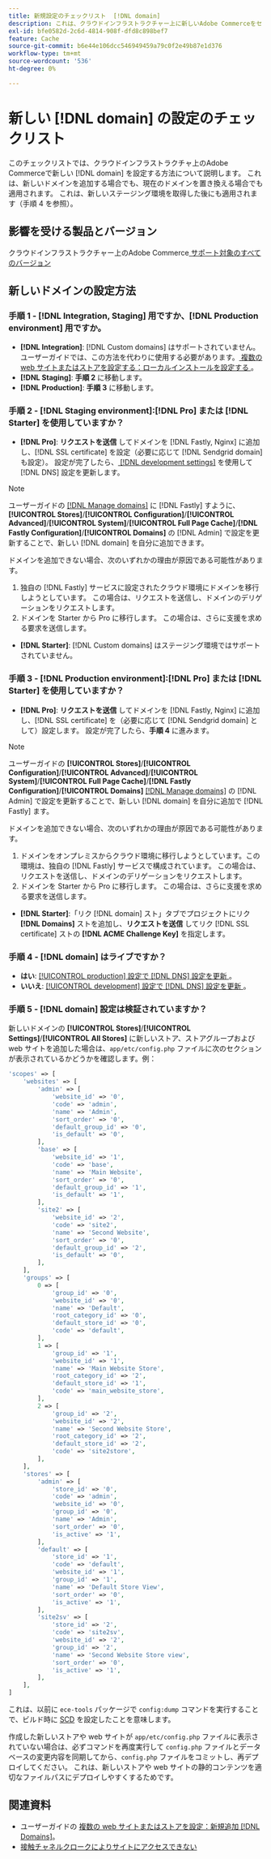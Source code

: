 ```yaml
---
title: 新規設定のチェックリスト  [!DNL domain]
description: これは、クラウドインフラストラクチャー上に新しいAdobe Commerceをセットアップする方法を  [!DNL domain]  すチェックリストです。
exl-id: bfe0582d-2c6d-4814-908f-dfd8c898bef7
feature: Cache
source-git-commit: b6e44e106dcc546949459a79c0f2e49b87e1d376
workflow-type: tm+mt
source-wordcount: '536'
ht-degree: 0%

---
```


# 新しい [!DNL domain] の設定のチェックリスト

このチェックリストでは、クラウドインフラストラクチャ上のAdobe Commerceで新しい [!DNL domain] を設定する方法について説明します。 これは、新しいドメインを追加する場合でも、現在のドメインを置き換える場合でも適用されます。 これは、新しいステージング環境を取得した後にも適用されます（手順 4 を参照）。

## 影響を受ける製品とバージョン

クラウドインフラストラクチャー上のAdobe Commerce[ サポート対象のすべてのバージョン ](https://www.adobe.com/content/dam/cc/en/legal/terms/enterprise/pdfs/Adobe-Commerce-Software-Lifecycle-Policy.pdf)

## 新しいドメインの設定方法

### 手順 1 - [!DNL Integration, Staging] 用ですか、[!DNL Production environment] 用ですか。

* **[!DNL Integration]**: [!DNL Custom domains] はサポートされていません。 ユーザーガイドでは、この方法を代わりに使用する必要があります。[ 複数の web サイトまたはストアを設定する：ローカルインストールを設定する ](https://experienceleague.adobe.com/docs/commerce-cloud-service/user-guide/configure-store/multiple-sites.html?lang=ja#add-new-domains)。
* **[!DNL Staging]**: **手順 2** に移動します。
* **[!DNL Production]**: **手順 3** に移動します。

### 手順 2 - [!DNL Staging environment]:[!DNL Pro] または [!DNL Starter] を使用していますか？

* **[!DNL Pro]**: **リクエストを送信** してドメインを [!DNL Fastly, Nginx] に追加し、[!DNL SSL certificate] を設定（必要に応じて [!DNL Sendgrid domain] も設定）。 設定が完了したら、[ [!DNL development settings]](https://experienceleague.adobe.com/docs/commerce-cloud-service/user-guide/cdn/setup-fastly/fastly-configuration.html?lang=ja#update-dns-configuration-with-development-settings) を使用して  [!DNL DNS]  設定を更新します。

>[!NOTE]
>
>ユーザーガイドの [[!DNL Manage domains]](https://experienceleague.adobe.com/docs/commerce-cloud-service/user-guide/cdn/setup-fastly/fastly-custom-cache-configuration.html?lang=ja#manage-domains) に [!DNL Fastly] すように、**[!UICONTROL Stores]**/**[!UICONTROL Configuration]**/**[!UICONTROL Advanced]**/**[!UICONTROL System]**/**[!UICONTROL Full Page Cache]**/**[!DNL Fastly Configuration]**/**[!UICONTROL Domains]** の [!DNL Admin] で設定を更新することで、新しい [!DNL domain] を自分に追加できます。
>
>ドメインを追加できない場合、次のいずれかの理由が原因である可能性があります。
>
>1. 独自の [!DNL Fastly] サービスに設定されたクラウド環境にドメインを移行しようとしています。 この場合は、リクエストを送信し、ドメインのデリゲーションをリクエストします。
>1. ドメインを Starter から Pro に移行します。 この場合は、さらに支援を求める要求を送信します。

* **[!DNL Starter]**: [!DNL Custom domains] はステージング環境ではサポートされていません。

### 手順 3 - [!DNL Production environment]:[!DNL Pro] または [!DNL Starter] を使用していますか？

* **[!DNL Pro]**: **リクエストを送信** してドメインを [!DNL Fastly, Nginx] に追加し、[!DNL SSL certificate] を（必要に応じて [!DNL Sendgrid domain] として）設定します。 設定が完了したら、**手順 4** に進みます。

>[!NOTE]
>
>ユーザーガイドの **[!UICONTROL Stores]**/**[!UICONTROL Configuration]**/**[!UICONTROL Advanced]**/**[!UICONTROL System]**/**[!UICONTROL Full Page Cache]**/**[!DNL Fastly Configuration]**/**[!UICONTROL Domains]** [[!DNL Manage domains]](https://experienceleague.adobe.com/docs/commerce-cloud-service/user-guide/cdn/setup-fastly/fastly-custom-cache-configuration.html?lang=ja#manage-domains) の [!DNL Admin] で設定を更新することで、新しい [!DNL domain] を自分に追加で [!DNL Fastly] ます。
>
>
>ドメインを追加できない場合、次のいずれかの理由が原因である可能性があります。
>
>1. ドメインをオンプレミスからクラウド環境に移行しようとしています。この環境は、独自の [!DNL Fastly] サービスで構成されています。 この場合は、リクエストを送信し、ドメインのデリゲーションをリクエストします。
>1. ドメインを Starter から Pro に移行します。 この場合は、さらに支援を求める要求を送信します。

* **[!DNL Starter]**:「リク [!DNL domain] スト」タブでプロジェクトにリク **[!DNL Domains]** ストを追加し、**リクエストを送信** してリク [!DNL SSL certificate] ストの **[!DNL ACME Challenge Key]** を指定します。

### 手順 4 - [!DNL domain] はライブですか？

* **はい**: [[!UICONTROL production] 設定で  [!DNL DNS]  設定を更新 ](https://experienceleague.adobe.com/docs/commerce-cloud-service/user-guide/launch/checklist.html?lang=ja#update-dns-configuration-with-production-settings)。
* **いいえ**: [[!UICONTROL development] 設定で  [!DNL DNS]  設定を更新 ](https://experienceleague.adobe.com/docs/commerce-cloud-service/user-guide/cdn/setup-fastly/fastly-configuration.html?lang=ja#update-dns-configuration-with-development-settings)。

### 手順 5 - [!DNL domain] 設定は検証されていますか？

新しいドメインの **[!UICONTROL Stores]**/**[!UICONTROL Settings]**/**[!UICONTROL All Stores]** に新しいストア、ストアグループおよび web サイトを追加した場合は、`app/etc/config.php` ファイルに次のセクションが表示されているかどうかを確認します。例：

```php
'scopes' => [
    'websites' => [
        'admin' => [
            'website_id' => '0',
            'code' => 'admin',
            'name' => 'Admin',
            'sort_order' => '0',
            'default_group_id' => '0',
            'is_default' => '0',
        ],
        'base' => [
            'website_id' => '1',
            'code' => 'base',
            'name' => 'Main Website',
            'sort_order' => '0',
            'default_group_id' => '1',
            'is_default' => '1',
        ],
        'site2' => [
            'website_id' => '2',
            'code' => 'site2',
            'name' => 'Second Website',
            'sort_order' => '0',
            'default_group_id' => '2',
            'is_default' => '0',
        ],
    ],
    'groups' => [
        0 => [
            'group_id' => '0',
            'website_id' => '0',
            'name' => 'Default',
            'root_category_id' => '0',
            'default_store_id' => '0',
            'code' => 'default',
        ],
        1 => [
            'group_id' => '1',
            'website_id' => '1',
            'name' => 'Main Website Store',
            'root_category_id' => '2',
            'default_store_id' => '1',
            'code' => 'main_website_store',
        ],
        2 => [
            'group_id' => '2',
            'website_id' => '2',
            'name' => 'Second Website Store',
            'root_category_id' => '2',
            'default_store_id' => '2',
            'code' => 'site2store',
        ],
    ],
    'stores' => [
        'admin' => [
            'store_id' => '0',
            'code' => 'admin',
            'website_id' => '0',
            'group_id' => '0',
            'name' => 'Admin',
            'sort_order' => '0',
            'is_active' => '1',
        ],
        'default' => [
            'store_id' => '1',
            'code' => 'default',
            'website_id' => '1',
            'group_id' => '1',
            'name' => 'Default Store View',
            'sort_order' => '0',
            'is_active' => '1',
        ],
        'site2sv' => [
            'store_id' => '2',
            'code' => 'site2sv',
            'website_id' => '2',
            'group_id' => '2',
            'name' => 'Second Website Store view',
            'sort_order' => '0',
            'is_active' => '1',
        ],
    ],
]
```

これは、以前に `ece-tools` パッケージで `config:dump` コマンドを実行することで、ビルド時に [SCD](https://experienceleague.adobe.com/ja/docs/commerce-on-cloud/user-guide/develop/deploy/static-content#setting-the-scd-on-build) を設定したことを意味します。

作成した新しいストアや web サイトが `app/etc/config.php` ファイルに表示されていない場合は、必ずコマンドを再度実行して `config.php` ファイルとデータベースの変更内容を同期してから、`config.php` ファイルをコミットし、再デプロイしてください。 これは、新しいストアや web サイトの静的コンテンツを適切なファイルパスにデプロイしやすくするためです。

## 関連資料

* ユーザーガイドの [ 複数の web サイトまたはストアを設定：新規追加  [!DNL Domains]](https://experienceleague.adobe.com/docs/commerce-cloud-service/user-guide/configure-store/multiple-sites.html?lang=ja#add-new-domains)。
* [ 接触チャネルクロークによりサイトにアクセスできない ](https://experienceleague.adobe.com/ja/docs/experience-cloud-kcs/kbarticles/ka-26856)
